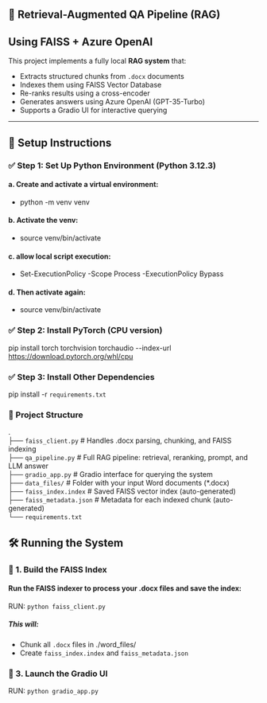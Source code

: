 ## 🧠 Retrieval-Augmented QA Pipeline (RAG) 
## Using FAISS + Azure OpenAI

This project implements a fully local **RAG system** that:
- Extracts structured chunks from `.docx` documents
- Indexes them using FAISS Vector Database
- Re-ranks results using a cross-encoder
- Generates answers using Azure OpenAI (GPT-35-Turbo)
- Supports a Gradio UI for interactive querying

---

## 🚀 Setup Instructions

### ✅ Step 1: Set Up Python Environment (Python 3.12.3)

#### a. Create and activate a virtual environment: <br>
- python -m venv venv

#### b. Activate the venv: <br>
- source venv/bin/activate <br>

#### c. allow local script execution: <br>
- Set-ExecutionPolicy -Scope Process -ExecutionPolicy Bypass <br>

#### d. Then activate again: <br>
- source venv/bin/activate <br>

### ✅ Step 2: Install PyTorch (CPU version)
pip install torch torchvision torchaudio --index-url https://download.pytorch.org/whl/cpu

### ✅ Step 3: Install Other Dependencies
pip install -r `requirements.txt`

### 🧩 Project Structure
. <br>
├── `faiss_client.py`       # Handles .docx parsing, chunking, and FAISS indexing <br>
├── `qa_pipeline.py`         # Full RAG pipeline: retrieval, reranking, prompt, and LLM answer <br>
├── `gradio_app.py`          # Gradio interface for querying the system <br>
├── `data_files/`            # Folder with your input Word documents (*.docx) <br>
├── `faiss_index.index`      # Saved FAISS vector index (auto-generated) <br>
├── `faiss_metadata.json`    # Metadata for each indexed chunk (auto-generated) <br>
└── `requirements.txt`



## 🛠️ Running the System

### 🔹 1. Build the FAISS Index
#### Run the FAISS indexer to process your .docx files and save the index:
RUN: `python faiss_client.py`

##### This will: <br>
- Chunk all `.docx` files in ./word_files/ <br>
- Create `faiss_index.index` and `faiss_metadata.json` 

### 🔹 3. Launch the Gradio UI
RUN: `python gradio_app.py`

